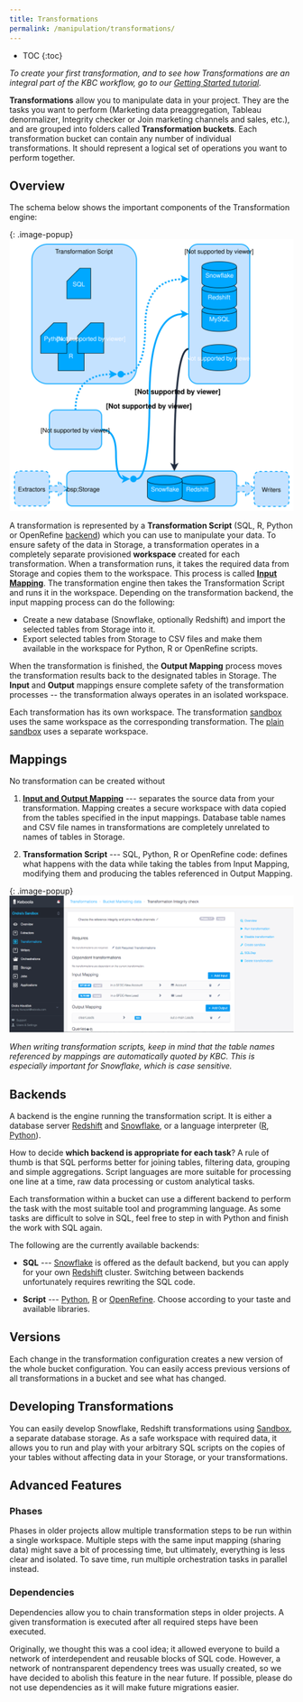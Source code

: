 ```yaml
---
title: Transformations
permalink: /manipulation/transformations/
---
```


* TOC
{:toc}

*To create your first transformation, and to see how Transformations are an integral part of the KBC workflow,
go to our [Getting Started tutorial](/tutorial/manipulate/).*

**Transformations** allow you to manipulate data in your project. They are the tasks you want to perform
(Marketing data preaggregation, Tableau denormalizer, Integrity checker or Join marketing channels
and sales, etc.), and are grouped into folders called **Transformation buckets**.
Each transformation bucket can contain any number of individual transformations.
It should represent a logical set of operations you want to perform together.

## Overview
The schema below shows the important components of the Transformation engine:

{: .image-popup}
![Transformations schema](/manipulation/transformations/transformations-schema.svg)

A transformation is represented by a **Transformation Script** (SQL, R, Python or OpenRefine [backend](#backend)) which you
can use to manipulate your data. To ensure safety of the data in Storage, a transformation
operates in a completely separate provisioned **workspace** created for each transformation. When a
transformation runs, it takes the required data from Storage and copies them to the
workspace. This process is called [**Input Mapping**](#mappings). The transformation engine
then takes the Transformation Script and runs it in the workspace. Depending
on the transformation backend, the input mapping process can do the following:

- Create a new database (Snowflake, optionally Redshift) and import the selected tables from Storage into it.
- Export selected tables from Storage to CSV files and make them available in the workspace for Python, R or OpenRefine scripts.

When the transformation is finished, the **Output Mapping** process moves the transformation results back to
the designated tables in Storage. The **Input** and **Output** mappings ensure complete safety of
the transformation processes -- the transformation always operates in an isolated workspace.

Each transformation has its own workspace. The transformation [sandbox](/manipulation/transformations/sandbox/)
uses the same workspace as the corresponding transformation. The [plain sandbox](/manipulation/transformations/sandbox/#plain-loading)
uses a separate workspace.

## Mappings
No transformation can be created without

1) [**Input and Output Mapping**](/manipulation/transformations/mappings/) --- separates the source data from your transformation. Mapping creates a secure workspace with data copied from the tables specified in the input mappings.
Database table names and CSV file names in transformations are completely unrelated to names of tables in Storage.

2) **Transformation Script** --- SQL, Python, R or OpenRefine code: defines what happens with the data while taking the
 tables from Input Mapping, modifying them and producing the tables referenced in Output Mapping.

{: .image-popup}
![Simple input and output mapping](/manipulation/transformations/mappings.png)

*When writing transformation scripts, keep in mind that the table names referenced by mappings
are automatically quoted by KBC. This is especially important for Snowflake, which is case sensitive.*

## Backends
A backend is the engine running the transformation script. It is either a database server
[Redshift](https://aws.amazon.com/redshift/) and [Snowflake](http://www.snowflake.net/), or a language interpreter ([R](https://www.r-project.org/about.html), [Python](https://www.python.org/about/)).

How to decide **which backend is appropriate for each task**? A rule of thumb is that SQL performs better
for joining tables, filtering data, grouping and simple aggregations. Script languages are more suitable
for processing one line at a time, raw data processing or custom analytical tasks.

Each transformation within a bucket can use a different backend to perform the task
with the most suitable tool and programming language. As some tasks are difficult to solve in SQL,
feel free to step in with Python and finish the work with SQL again.

The following are the currently available backends:

- **SQL** --- [Snowflake](./snowflake/) is offered as the default backend, but you can apply for your own [Redshift](./redshift/) cluster.
Switching between backends unfortunately requires rewriting the SQL code.

- **Script** --- [Python](./python/), [R](./r/) or [OpenRefine](./openrefine/). Choose according to your taste and available libraries.

## Versions
Each change in the transformation configuration creates a new version of the whole bucket configuration.
You can easily access previous versions of all transformations in a bucket and see what has changed.

## Developing Transformations
You can easily develop Snowflake, Redshift transformations using [Sandbox](/manipulation/transformations/sandbox),
a separate database storage. As a safe workspace with required data,
it allows you to run and play with your arbitrary SQL scripts on the copies of your tables
without affecting data in your Storage, or your transformations.

## Advanced Features

### Phases
Phases in older projects allow multiple transformation steps to be run within a single workspace.
Multiple steps with the same input mapping (sharing data) might save a bit of processing time, but ultimately,
everything is less clear and isolated. To save time, run multiple orchestration tasks in parallel instead.

### Dependencies
Dependencies allow you to chain transformation steps in older projects. A given transformation is executed after all required steps have been executed.

Originally, we thought this was a cool idea; it allowed everyone to build a network of interdependent and reusable blocks of SQL code. However, a network of nontransparent dependency trees was usually created, so we have decided to abolish this feature in the near future. If possible, please do not use dependencies as it will make future migrations easier.
